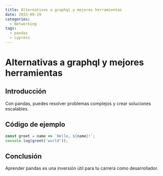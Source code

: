 ```yaml
---
title: Alternativas a graphql y mejores herramientas
date: 2033-09-29
categories:
  - Networking
tags:
  - pandas
  - cypress
---
```


# Alternativas a graphql y mejores herramientas

## Introducción

Con pandas, puedes resolver problemas complejos y crear soluciones escalables.

## Código de ejemplo

```javascript
const greet = name => `Hello, ${name}!`;
console.log(greet('world'));
```

## Conclusión

Aprender pandas es una inversión útil para tu carrera como desarrollador.